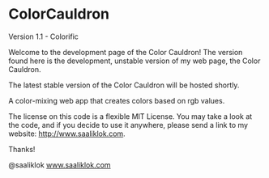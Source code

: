 # ColorCauldron
Version 1.1 - Colorific

Welcome to the development page of the Color Cauldron!
The version found here is the development, unstable version of my web page, the Color Cauldron.

The latest stable version of the Color Cauldron will be hosted shortly.

A color-mixing web app that creates colors based on rgb values.

The license on this code is a flexible MIT License.
You may take a look at the code, and if you decide to use it anywhere, please send a link to my website:
http://www.saaliklok.com.

Thanks!

@saaliklok
www.saaliklok.com

